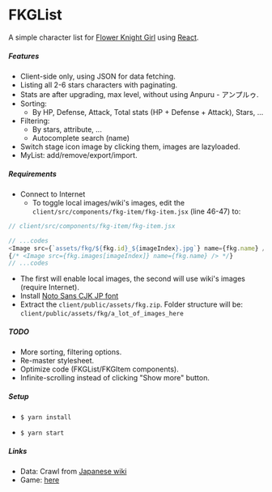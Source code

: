 # FKGList

A simple character list for [Flower Knight Girl](http://pc-play.games.dmm.com/play/flower/) using [React](http://reactjs.org/).

##### Features

* Client-side only, using JSON for data fetching.
* Listing all 2-6 stars characters with paginating.
* Stats are after upgrading, max level, without using Anpuru - アンプルゥ.
* Sorting:
  * By HP, Defense, Attack, Total stats (HP + Defense + Attack), Stars, ...
* Filtering:
  * By stars, attribute, ...
  * Autocomplete search (name)
* Switch stage icon image by clicking them, images are lazyloaded.
* MyList: add/remove/export/import.

##### Requirements

* Connect to Internet
  * To toggle local images/wiki's images, edit the `client/src/components/fkg-item/fkg-item.jsx` (line 46-47) to:

```js
// client/src/components/fkg-item/fkg-item.jsx

// ...codes
<Image src={`assets/fkg/${fkg.id}_${imageIndex}.jpg`} name={fkg.name} />
{/* <Image src={fkg.images[imageIndex]} name={fkg.name} /> */}
// ...codes
```
  * The first will enable local images, the second will use wiki's images (require Internet).
* Install [Noto Sans CJK JP font](https://noto-website-2.storage.googleapis.com/pkgs/NotoSerifCJKjp-hinted.zip)
* Extract the `client/public/assets/fkg.zip`. Folder structure will be: `client/public/assets/fkg/a_lot_of_images_here`

##### TODO

* More sorting, filtering options.
* Re-master stylesheet.
* Optimize code (FKGList/FKGItem components).
* Infinite-scrolling instead of clicking "Show more" button.

##### Setup

* `$ yarn install`

* `$ yarn start`

##### Links

* Data: Crawl from [Japanese wiki](http://xn--eckq7fg8cygsa1a1je.xn--wiki-4i9hs14f.com/)
* Game: [here](http://pc-play.games.dmm.com/play/flower/)
